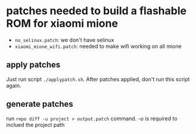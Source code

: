 # patches needed to build a flashable ROM for xiaomi mione

* `no_selinux.patch`: we don't have selinux
* `xiaomi_mione_wifi.patch`: needed to make wifi working on all mione

apply patches
-------------

Just run script `./applypatch.sh`.
After patches applied, don't run this script again.


generate patches
----------------

run `repo diff -u project > output.patch` command.
_-u_ is required to inclued the project path
